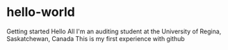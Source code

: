 # hello-world
Getting started
Hello All
I'm an auditing student at the University of Regina, Saskatchewan, Canada
This is my first experience with github
